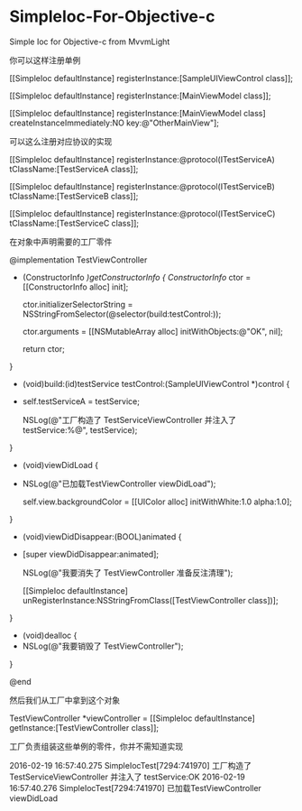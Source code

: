 SimpleIoc-For-Objective-c
=========================

Simple Ioc for Objective-c  from MvvmLight


你可以这样注册单例



[[SimpleIoc defaultInstance] registerInstance:[SampleUIViewControl class]];

[[SimpleIoc defaultInstance] registerInstance:[MainViewModel class]];

[[SimpleIoc defaultInstance] registerInstance:[MainViewModel class] createInstanceImmediately:NO key:@"OtherMainView"];






可以这么注册对应协议的实现






[[SimpleIoc defaultInstance] registerInstance:@protocol(ITestServiceA) tClassName:[TestServiceA class]];

[[SimpleIoc defaultInstance] registerInstance:@protocol(ITestServiceB) tClassName:[TestServiceB class]];

[[SimpleIoc defaultInstance] registerInstance:@protocol(ITestServiceC) tClassName:[TestServiceC class]];






在对象中声明需要的工厂零件






@implementation TestViewController

- (ConstructorInfo *)getConstructorInfo {
    ConstructorInfo* ctor = [[ConstructorInfo alloc] init];

    ctor.initializerSelectorString = NSStringFromSelector(@selector(build:testControl:));
    
    ctor.arguments = [[NSMutableArray alloc] initWithObjects:@"OK", nil];
    
    return ctor;
    
}


- (void)build:(id<ITestServiceA>)testService testControl:(SampleUIViewControl *)control {
- 
    self.testServiceA = testService;

    NSLog(@"工厂构造了 TestServiceViewController 并注入了 testService:%@", testService);
    
}

- (void)viewDidLoad {
- 
    NSLog(@"已加载TestViewController viewDidLoad");

    self.view.backgroundColor  = [[UIColor alloc] initWithWhite:1.0 alpha:1.0];
    
}



- (void)viewDidDisappear:(BOOL)animated {
- 
    [super viewDidDisappear:animated];

    NSLog(@"我要消失了 TestViewController 准备反注清理");
    
    [[SimpleIoc defaultInstance] unRegisterInstance:NSStringFromClass([TestViewController class])];
    
}



- (void)dealloc {
- 
    NSLog(@"我要销毁了 TestViewController");


}



@end









然后我们从工厂中拿到这个对象





TestViewController *viewController = [[SimpleIoc defaultInstance] getInstance:[TestViewController class]];



工厂负责组装这些单例的零件，你并不需知道实现

2016-02-19 16:57:40.275 SimpleIocTest[7294:741970] 工厂构造了 TestServiceViewController 并注入了 testService:OK
2016-02-19 16:57:40.276 SimpleIocTest[7294:741970] 已加载TestViewController viewDidLoad
